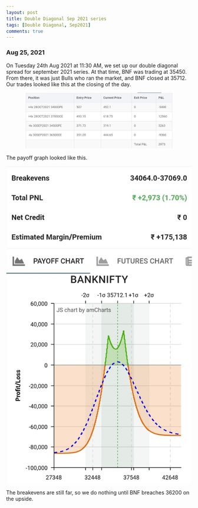 ```yaml
---
layout: post
title: Double Diagonal Sep 2021 series
tags: [Double Diagonal, Sep2021]
comments: true
---
```


### Aug 25, 2021
On Tuesday 24th Aug 2021 at 11:30 AM, we set up our double diagonal spread for september 2021 series. At that time, BNF was trading at 35450. From there, it was just Bulls who ran the market, and BNF closed at 35712.
Our trades looked like this at the closing of the day.

<!-- ![dd_status_aug_24_2021](../assets/img/dd_status_aug_24_2021.jpeg) -->
<p style="text-align:center;"><img src="../assets/img/dd_status_aug_24_2021.jpeg" width="400px"/></p>

The payoff graph looked like this.

![dd_payoff_aug_24_2021](../assets/img/dd_payoff_aug_24_2021.jpeg)

The breakevens are still far, so we do nothing until BNF breaches 36200 on the upside.
